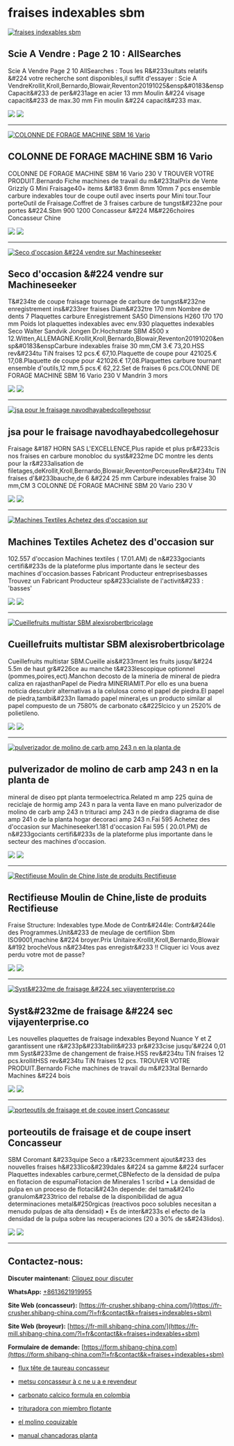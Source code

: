 # fraises indexables sbm

<a href="https://swt.shibang-china.com/?l=fr&img&k=fraises+indexables+sbm" target="_blank">![fraises indexables sbm](http://static.shibang-china.com/all-800x300/1207.jpg)</a>

## Scie A Vendre : Page 2 10 : AllSearches
Scie A Vendre Page 2 10 AllSearches : Tous les R&#233sultats relatifs &#224 votre recherche sont disponibles,il suffit d'essayer : Scie A VendreKrollit,Kroll,Bernardo,Blowair,Reventon20191025&ensp&#0183&enspCapacit&#233 de per&#231age en acier 13 mm Moulin &#224 visage capacit&#233 de max.30 mm Fin moulin &#224 capacit&#233 max.


<a href="https://whatsapp.shibangsoft.com/WhatsApp.php" target="_blank" title="WhatsApp">![](http://static.shibang-china.com/icon/whatsapp.png)</a> <a href="https://swt.shibang-china.com/?l=fr&icon&k=fraises+indexables+sbm" target="_blank">![](http://static.shibang-china.com/icon/chat-fr.png)</a>

---

<a href="https://swt.shibang-china.com/?l=fr&img&k=fraises+indexables+sbm" target="_blank">![COLONNE DE FORAGE MACHINE SBM 16 Vario](http://static.shibang-china.com/all-800x300/90.jpg)</a>

## COLONNE DE FORAGE MACHINE SBM 16 Vario
COLONNE DE FORAGE MACHINE SBM 16 Vario 230 V TROUVER VOTRE PRODUIT.Bernardo Fiche machines de travail du m&#233talPrix de Vente Grizzly G Mini Fraisage40+ items &#183 6mm 8mm 10mm 7 pcs ensemble carbure indexables tour de coupe outil avec inserts pour Mini tour.Tour porteOutil de Fraisage.Coffret de 3 fraises carbure de tungst&#232ne pour portes &#224.Sbm 900 1200 Concasseur &#224 M&#226choires Concasseur Chine


<a href="https://whatsapp.shibangsoft.com/WhatsApp.php" target="_blank" title="WhatsApp">![](http://static.shibang-china.com/icon/whatsapp.png)</a> <a href="https://swt.shibang-china.com/?l=fr&icon&k=fraises+indexables+sbm" target="_blank">![](http://static.shibang-china.com/icon/chat-fr.png)</a>

---

<a href="https://swt.shibang-china.com/?l=fr&img&k=fraises+indexables+sbm" target="_blank">![Seco d'occasion &#224 vendre sur Machineseeker](http://static.shibang-china.com/all-800x300/901.jpg)</a>

## Seco d'occasion &#224 vendre sur Machineseeker
T&#234te de coupe fraisage tournage de carbure de tungst&#232ne enregistrement ins&#233rer fraises Diam&#232tre 170 mm Nombre de dents 7 Plaquettes carbure Enregistrement SA50 Dimensions H260 170 170 mm Poids lot plaquettes indexables avec env.930 plaquettes indexables Seco Walter Sandvik Jongen Dr.Hochstrate SBM 4500 x 12.Witten,ALLEMAGNE.Krollit,Kroll,Bernardo,Blowair,Reventon20191020&ensp&#0183&enspCarbure indexables fraise 30 mm,CM 3.€ 73,20.HSS rev&#234tu TiN fraises 12 pcs.€ 67,10.Plaquette de coupe pour 421025.€ 17,08.Plaquette de coupe pour 421026.€ 17,08.Plaquettes carbure tournant ensemble d'outils,12 mm,5 pcs.€ 62,22.Set de fraises 6 pcs.COLONNE DE FORAGE MACHINE SBM 16 Vario 230 V Mandrin 3 mors


<a href="https://whatsapp.shibangsoft.com/WhatsApp.php" target="_blank" title="WhatsApp">![](http://static.shibang-china.com/icon/whatsapp.png)</a> <a href="https://swt.shibang-china.com/?l=fr&icon&k=fraises+indexables+sbm" target="_blank">![](http://static.shibang-china.com/icon/chat-fr.png)</a>

---

<a href="https://swt.shibang-china.com/?l=fr&img&k=fraises+indexables+sbm" target="_blank">![jsa pour le fraisage navodhayabedcollegehosur](http://static.shibang-china.com/all-800x300/132.jpg)</a>

## jsa pour le fraisage navodhayabedcollegehosur
Fraisage &#187 HORN SAS L'EXCELLENCE,Plus rapide et plus pr&#233cis nos fraises en carbure monobloc du syst&#232me DC montre les dents pour la r&#233alisation de filetages,deKrollit,Kroll,Bernardo,Blowair,ReventonPerceuseRev&#234tu TiN fraises d'&#233bauche,de 6 &#224 25 mm Carbure indexables fraise 30 mm,CM 3 COLONNE DE FORAGE MACHINE SBM 20 Vario 230 V


<a href="https://whatsapp.shibangsoft.com/WhatsApp.php" target="_blank" title="WhatsApp">![](http://static.shibang-china.com/icon/whatsapp.png)</a> <a href="https://swt.shibang-china.com/?l=fr&icon&k=fraises+indexables+sbm" target="_blank">![](http://static.shibang-china.com/icon/chat-fr.png)</a>

---

<a href="https://swt.shibang-china.com/?l=fr&img&k=fraises+indexables+sbm" target="_blank">![Machines Textiles Achetez des d'occasion sur](http://static.shibang-china.com/all-800x300/21.jpg)</a>

## Machines Textiles Achetez des d'occasion sur
102.557 d'occasion Machines textiles ( 17.01.AM) de n&#233gociants certifi&#233s de la plateforme plus importante dans le secteur des machines d'occasion.basses Fabricant Producteur entreprisesbasses Trouvez un Fabricant Producteur sp&#233cialiste de l'activit&#233 : 'basses'


<a href="https://whatsapp.shibangsoft.com/WhatsApp.php" target="_blank" title="WhatsApp">![](http://static.shibang-china.com/icon/whatsapp.png)</a> <a href="https://swt.shibang-china.com/?l=fr&icon&k=fraises+indexables+sbm" target="_blank">![](http://static.shibang-china.com/icon/chat-fr.png)</a>

---

<a href="https://swt.shibang-china.com/?l=fr&img&k=fraises+indexables+sbm" target="_blank">![Cueillefruits multistar SBM alexisrobertbricolage](http://static.shibang-china.com/all-800x300/1430.jpg)</a>

## Cueillefruits multistar SBM alexisrobertbricolage
Cueillefruits multistar SBM.Cueille ais&#233ment les fruits jusqu'&#224 5.5m de haut gr&#226ce au manche t&#233lescopique optionnel (pommes,poires,ect).Manchon decosto de la mineria de mineral de piedra caliza en rajasthanPapel de Piedra MINERIAMIT.Por ello es una buena noticia descubrir alternativas a la celulosa como el papel de piedra.El papel de piedra,tambi&#233n llamado papel mineral,es un producto similar al papel compuesto de un 7580% de carbonato c&#225lcico y un 2520% de polietileno.


<a href="https://whatsapp.shibangsoft.com/WhatsApp.php" target="_blank" title="WhatsApp">![](http://static.shibang-china.com/icon/whatsapp.png)</a> <a href="https://swt.shibang-china.com/?l=fr&icon&k=fraises+indexables+sbm" target="_blank">![](http://static.shibang-china.com/icon/chat-fr.png)</a>

---

<a href="https://swt.shibang-china.com/?l=fr&img&k=fraises+indexables+sbm" target="_blank">![pulverizador de molino de carb amp 243 n en la planta de](http://static.shibang-china.com/all-800x300/1143.jpg)</a>

## pulverizador de molino de carb amp 243 n en la planta de
mineral de diseo ppt planta termoelectrica.Related m amp 225 quina de reciclaje de hormig amp 243 n para la venta llave en mano pulverizador de molino de carb amp 243 n trituraci amp 243 n de piedra diagrama de dise amp 241 o de la planta hogar decoraci amp 243 n.Fai 595 Achetez des d'occasion sur Machineseeker1.181 d'occasion Fai 595 ( 20.01.PM) de n&#233gociants certifi&#233s de la plateforme plus importante dans le secteur des machines d'occasion.


<a href="https://whatsapp.shibangsoft.com/WhatsApp.php" target="_blank" title="WhatsApp">![](http://static.shibang-china.com/icon/whatsapp.png)</a> <a href="https://swt.shibang-china.com/?l=fr&icon&k=fraises+indexables+sbm" target="_blank">![](http://static.shibang-china.com/icon/chat-fr.png)</a>

---

<a href="https://swt.shibang-china.com/?l=fr&img&k=fraises+indexables+sbm" target="_blank">![Rectifieuse Moulin de Chine,liste de produits Rectifieuse](http://static.shibang-china.com/all-800x300/494.jpg)</a>

## Rectifieuse Moulin de Chine,liste de produits Rectifieuse
Fraise Structure: Indexables type.Mode de Contr&#244le: Contr&#244le des Programmes.Unit&#233 de meulage de certifiion Sbm ISO9001,machine &#224 broyer.Prix Unitaire:Krollit,Kroll,Bernardo,Blowair &#192 brocheVous n&#234tes pas enregistr&#233 !! Cliquer ici Vous avez perdu votre mot de passe?


<a href="https://whatsapp.shibangsoft.com/WhatsApp.php" target="_blank" title="WhatsApp">![](http://static.shibang-china.com/icon/whatsapp.png)</a> <a href="https://swt.shibang-china.com/?l=fr&icon&k=fraises+indexables+sbm" target="_blank">![](http://static.shibang-china.com/icon/chat-fr.png)</a>

---

<a href="https://swt.shibang-china.com/?l=fr&img&k=fraises+indexables+sbm" target="_blank">![Syst&#232me de fraisage &#224 sec vijayenterprise.co](http://static.shibang-china.com/all-800x300/601.jpg)</a>

## Syst&#232me de fraisage &#224 sec vijayenterprise.co
Les nouvelles plaquettes de fraisage indexables Beyond Nuance Y et Z garantissent une r&#233p&#233tabilit&#233 pr&#233cise jusqu'&#224 0,01 mm Syst&#233me de changement de fraise.HSS rev&#234tu TiN fraises 12 pcs.krollitHSS rev&#234tu TiN fraises 12 pcs. TROUVER VOTRE PRODUIT.Bernardo Fiche machines de travail du m&#233tal Bernardo Machines &#224 bois


<a href="https://whatsapp.shibangsoft.com/WhatsApp.php" target="_blank" title="WhatsApp">![](http://static.shibang-china.com/icon/whatsapp.png)</a> <a href="https://swt.shibang-china.com/?l=fr&icon&k=fraises+indexables+sbm" target="_blank">![](http://static.shibang-china.com/icon/chat-fr.png)</a>

---

<a href="https://swt.shibang-china.com/?l=fr&img&k=fraises+indexables+sbm" target="_blank">![porteoutils de fraisage et de coupe insert Concasseur](http://static.shibang-china.com/all-800x300/919.jpg)</a>

## porteoutils de fraisage et de coupe insert Concasseur
SBM Coromant &#233quipe Seco a r&#233cemment ajout&#233 des nouvelles fraises h&#233lico&#239dales &#224 sa gamme &#224 surfacer Plaquettes indexables carbure,cermet,CBNefecto de la densidad de pulpa en flotacion de espumaFlotacion de Minerales 1 scribd • La densidad de pulpa en un proceso de flotaci&#243n depende: del tama&#241o granulom&#233trico del rebalse de la disponibilidad de agua determinaciones metal&#250rgicas (reactivos poco solubles necesitan a menudo pulpas de alta densidad) • Es de inter&#233s el efecto de la densidad de la pulpa sobre las recuperaciones (20 a 30% de s&#243lidos).


<a href="https://whatsapp.shibangsoft.com/WhatsApp.php" target="_blank" title="WhatsApp">![](http://static.shibang-china.com/icon/whatsapp.png)</a> <a href="https://swt.shibang-china.com/?l=fr&icon&k=fraises+indexables+sbm" target="_blank">![](http://static.shibang-china.com/icon/chat-fr.png)</a>

---
## Contactez-nous:

**Discuter maintenant:** [Cliquez pour discuter](https://swt.shibang-china.com?l=fr&contact&k=fraises+indexables+sbm)

**WhatsApp:**  [+8613621919955](https://whatsapp.shibangsoft.com/WhatsApp.php)

**Site Web (concasseur):** [https://fr-crusher.shibang-china.com/](https://fr-crusher.shibang-china.com/?l=fr&contact&k=fraises+indexables+sbm)

**Site Web (broyeur):** [https://fr-mill.shibang-china.com/](https://fr-mill.shibang-china.com/?l=fr&contact&k=fraises+indexables+sbm)

**Formulaire de demande:** [https://form.shibang-china.com](https://form.shibang-china.com?l=fr&contact&k=fraises+indexables+sbm)

* [flux tête de taureau concasseur](../61/flux%20t%C3%AAte%20de%20taureau%20concasseur.md)

* [metsu concasseur à c ne u a e revendeur](../65/metsu%20concasseur%20%C3%A0%20c%20ne%20u%20a%20e%20revendeur.md)

* [carbonato calcico formula en colombia](../62/carbonato%20calcico%20formula%20en%20colombia.md)

* [trituradora con miembro flotante](../64/trituradora%20con%20miembro%20flotante.md)

* [el molino coquizable](../64/el%20molino%20coquizable.md)

* [manual chancadoras planta](../64/manual%20chancadoras%20planta.md)